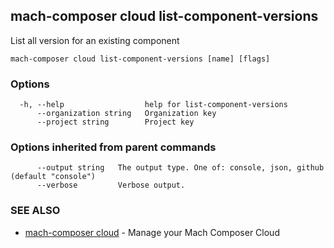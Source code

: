 ## mach-composer cloud list-component-versions

List all version for an existing component

```
mach-composer cloud list-component-versions [name] [flags]
```

### Options

```
  -h, --help                  help for list-component-versions
      --organization string   Organization key
      --project string        Project key
```

### Options inherited from parent commands

```
      --output string   The output type. One of: console, json, github (default "console")
      --verbose         Verbose output.
```

### SEE ALSO

* [mach-composer cloud](mach-composer_cloud.md)	 - Manage your Mach Composer Cloud

